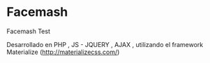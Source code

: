 # Facemash
Facemash Test

Desarrollado en PHP , JS - JQUERY , AJAX , utilizando el framework Materialize (http://materializecss.com/)
